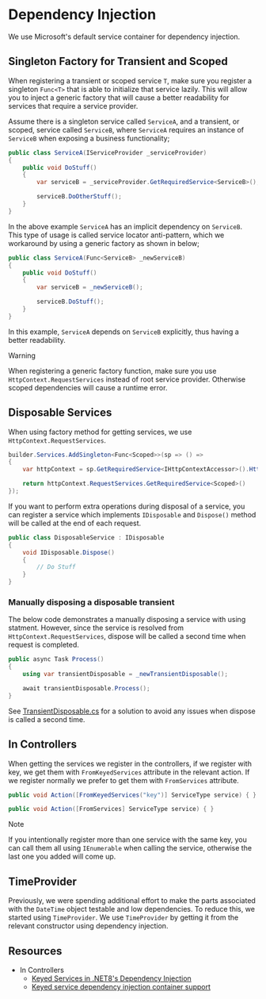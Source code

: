 # Dependency Injection

We use Microsoft's default service container for dependency injection.

## Singleton Factory for Transient and Scoped

When registering a transient or scoped service `T`, make sure you register a
singleton `Func<T>` that is able to initialize that service lazily. This will
allow you to inject a generic factory that will cause a better readability for
services that require a service provider.

Assume there is a singleton service called `ServiceA`, and a transient, or
scoped, service called `ServiceB`, where `ServiceA` requires an instance of
`ServiceB` when exposing a business functionality;

```csharp
public class ServiceA(IServiceProvider _serviceProvider)
{
    public void DoStuff()
    {
        var serviceB = _serviceProvider.GetRequiredService<ServiceB>();

        serviceB.DoOtherStuff();
    }
}
```

In the above example `ServiceA` has an implicit dependency on `ServiceB`. This
type of usage is called service locator anti-pattern, which we workaround by
using a generic factory as shown in below;

```csharp
public class ServiceA(Func<ServiceB> _newServiceB)
{
    public void DoStuff()
    {
        var serviceB = _newServiceB();

        serviceB.DoStuff();
    }
}
```

In this example, `ServiceA` depends on `ServiceB` explicitly, thus having a
better readability.

> [!WARNING]
>
> When registering a generic factory function, make sure you use
> `HttpContext.RequestServices` instead of root service provider. Otherwise
> scoped dependencies will cause a runtime error.

## Disposable Services

When using factory method for getting services, we use
`HttpContext.RequestServices`.

```csharp
builder.Services.AddSingleton<Func<Scoped>>(sp => () =>
{
    var httpContext = sp.GetRequiredService<IHttpContextAccessor>().HttpContext;

    return httpContext.RequestServices.GetRequiredService<Scoped>()
});
```

If you want to perform extra operations during disposal of a service, you can
register a service which implements `IDisposable` and `Dispose()` method
will be called at the end of each request.

```csharp
public class DisposableService : IDisposable
{
    void IDisposable.Dispose()
    {
        // Do Stuff
    }
}
```

### Manually disposing a disposable transient

The below code demonstrates a manually disposing a service with using statment.
However, since the service is resolved from `HttpContext.RequestServices`,
dispose will be called a second time when request is completed.

```csharp
public async Task Process()
{
    using var transientDisposable = _newTransientDisposable();

    await transientDisposable.Process();
}
```

See [TransientDisposable.cs](./DependencyInjection/TransientDisposable.cs) for
a solution to avoid any issues when dispose is called a second time.

## In Controllers

When getting the services we register in the controllers, if we register with
key, we get them with `FromKeyedServices` attribute in the relevant action. If
we register normally we prefer to get them with `FromServices` attribute.

```csharp
public void Action([FromKeyedServices("key")] ServiceType service) { }

public void Action([FromServices] ServiceType service) { }
```

> [!NOTE]
>
> If you intentionally register more than one service with the same key, you can
> call them all using `IEnumerable` when calling the service, otherwise the last
> one you added will come up.

## TimeProvider

Previously, we were spending additional effort to make the parts associated with
the `DateTime` object testable and low dependencies. To reduce this, we started
using `TimeProvider`. We use `TimeProvider` by getting it from the relevant
constructor using dependency injection.

## Resources

- In Controllers
  - [Keyed Services in .NET8's Dependency Injection][keyed-services-net8-di]
  - [Keyed service dependency injection container support][keyed-services-di-container-support]

[keyed-services-net8-di]: https://dev.to/xaberue/keyed-services-in-net8s-dependency-injection-2gni
[keyed-services-di-container-support]: https://andrewlock.net/exploring-the-dotnet-8-preview-keyed-services-dependency-injection-support/
